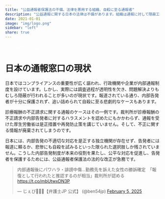 ```yaml
---
title: "公益通報者保護法の不備、法律を悪用する組織、自殺に至る通報者"
description: "公益通報に関する日本の法律は不備があります。組織は通報に対して隠蔽工作を行い、その後の嫌がらせにより通報者は自殺に至ります。"
date: 2021-01-01
image: "img/logo.png"
sidebar: "left"
share: true
---
```


<p style="margin-bottom: 0;">
  <a href="https://twitter.com/share?url=https://minnanosaiban.github.io/inpeikousaku &text=公益通報者保護法の不備、法律を悪用する組織、自殺に至る通報者"
     target="_blank" class="bdg-dark" style="color: #FFFFFF;">
    X - Twitterでシェア
  </a>
</p>

# 日本の通報窓口の現状

日本ではコンプライアンスの重要性が広く謳われ、行政機関や企業が内部通報制度を設けています。しかし、実際には調査過程が透明性を欠き、問題解決よりもむしろ隠蔽が行われることが多いのが現状です。報道されている通り、内部告発者が十分に保護されず、追い詰められて自殺に至る悲劇的なケースもあります。

診療報酬の不正請求に関する通報のケースはその一例です。裁判所が診療報酬の不正請求や内部告発者に対するハラスメントを認めたにもかかわらず、通報を受けた厚生労働省は是正措置や再発防止策を講じていません。そして、不正に関する情報が廃棄されてしまうのです。

日本には、内部告発の不適切な対応を是正する独立機関が存在せず、告発者には報道に頼るか、悲惨にも自殺を試みるといった限られた選択肢しか残されていません。こうした内部告発制度が本来の役割を果たし、公平な対応を促進し、告発者を保護するためには、公益通報者保護法の法的な改正が急務です。

<div class="tweet-container">
<blockquote class="twitter-tweet"><p lang="ja" dir="ltr">内部通報後にパワハラ・誹謗中傷…勤務先を訴えた女性の勝訴確定　「報復として行われたと推認するのが相当」裁判所が認める<a href="https://t.co/mbUtwxDN3P">https://t.co/mbUtwxDN3P</a></p>&mdash; じぇぴ👩🏻‍💻【弁護士JP 公式】 (@ben54jp) <a href="https://twitter.com/ben54jp/status/1887039707155923448?ref_src=twsrc%5Etfw">February 5, 2025</a></blockquote> <script async src="https://platform.twitter.com/widgets.js" charset="utf-8"></script>
</div>


